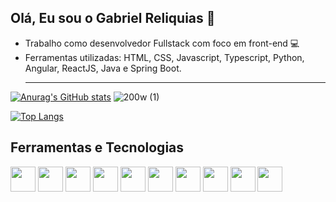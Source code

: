 ## Olá, Eu sou o Gabriel Reliquias 👋 




- Trabalho como desenvolvedor Fullstack com foco em front-end 💻
- Ferramentas utilizadas: HTML, CSS, Javascript, Typescript, Python, Angular, ReactJS,  Java e Spring Boot. <hr>

[![Anurag's GitHub stats](https://github-readme-stats.vercel.app/api?username=relicote&hide=contribs&show_icons=true&theme=github_dark )](https://github.com/anuraghazra/github-readme-stats) ![200w (1)](https://github.com/relicote/relicote/assets/125402939/3bcd7cf4-7109-4147-8b66-31df666e61df)

[![Top Langs](https://github-readme-stats.vercel.app/api/top-langs/?username=relicote&theme=github_dark&layout=compact)](https://github.com/relicote/github-readme-stats)

## Ferramentas e Tecnologias

<img src="https://cdn.jsdelivr.net/gh/devicons/devicon/icons/visualstudio/visualstudio-plain.svg" width="40" height="40" /> <img src="https://cdn.jsdelivr.net/gh/devicons/devicon/icons/git/git-original.svg" width="40" height="40"/> <img src="https://cdn.jsdelivr.net/gh/devicons/devicon/icons/html5/html5-original.svg" width="40" height="40" /> <img src="https://cdn.jsdelivr.net/gh/devicons/devicon/icons/css3/css3-original.svg" width="40" height="40" /> <img src="https://cdn.jsdelivr.net/gh/devicons/devicon/icons/javascript/javascript-original.svg" width="40" height="40" /> <img src="https://cdn.jsdelivr.net/gh/devicons/devicon/icons/angularjs/angularjs-original.svg" width="40" height="40" /> 
            <img src="https://cdn.jsdelivr.net/gh/devicons/devicon/icons/react/react-original.svg" width="40" height="40" />
           <img src="https://cdn.jsdelivr.net/gh/devicons/devicon/icons/python/python-original.svg" width="40" height="40" /> 
            <img src="https://cdn.jsdelivr.net/gh/devicons/devicon/icons/java/java-original.svg" width="40" height="40" /> 
            <img src="https://cdn.jsdelivr.net/gh/devicons/devicon/icons/mysql/mysql-original.svg" width="40" height="40" />
          
          
            
          
          
          
          

          
          
